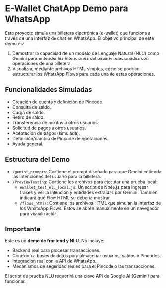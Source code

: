# E-Wallet ChatApp Demo para WhatsApp

Este proyecto simula una billetera electrónica (e-wallet) que funciona a través de una interfaz de chat en WhatsApp.
El objetivo principal de este demo es:
1.  Demostrar la capacidad de un modelo de Lenguaje Natural (NLU) como Gemini para entender las intenciones del usuario relacionadas con operaciones de una billetera.
2.  Visualizar, mediante archivos HTML simples, cómo se podrían estructurar los WhatsApp Flows para cada una de estas operaciones.

## Funcionalidades Simuladas

*   Creación de cuenta y definición de Pincode.
*   Consulta de saldo.
*   Carga de saldo.
*   Retiro de saldo.
*   Transferencia de montos a otros usuarios.
*   Solicitud de pagos a otros usuarios.
*   Aceptación de pagos (simulada).
*   Definición/cambio de Pincode de operaciones.
*   Ayuda general.

## Estructura del Demo

*   `/gemini_prompts`: Contiene el prompt diseñado para que Gemini entienda las intenciones del usuario para la billetera.
*   `/PreviewTesting`: Contiene los archivos para ejecutar una prueba local:
    *   `ewallet_test_nlu_local.js`: Un script de Node.js para ingresar frases y ver la intención y entidades extraídas por Gemini. También indicará qué Flow HTML se debería mostrar.
    *   `/flows_html/`: Contiene los archivos HTML que simulan la interfaz de los WhatsApp Flows. Estos se abren manualmente en un navegador para visualización.

## Importante

Este es un **demo de frontend y NLU**. No incluye:
*   Backend real para procesar transacciones.
*   Conexión a bases de datos para almacenar usuarios, saldos o Pincodes.
*   Integración real con la API de WhatsApp.
*   Mecanismos de seguridad reales para el Pincode o las transacciones.

El script de prueba NLU requerirá una clave API de Google AI (Gemini) para funcionar.
